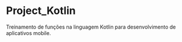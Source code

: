 # Project_Kotlin
Treinamento de funções na linguagem Kotlin para desenvolvimento de aplicativos mobile.
